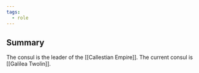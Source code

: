 ```yaml
---
tags:
  - role
---
```


## Summary
The consul is the leader of the [[Callestian Empire]]. The current consul is [[Galilea Twolin]].